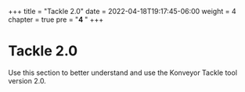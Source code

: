 +++
title = "Tackle 2.0"
date = 2022-04-18T19:17:45-06:00
weight = 4
chapter = true
pre = "<b>4 </b>"
+++

# Tackle 2.0

Use this section to better understand and use the Konveyor Tackle tool version 2.0.
